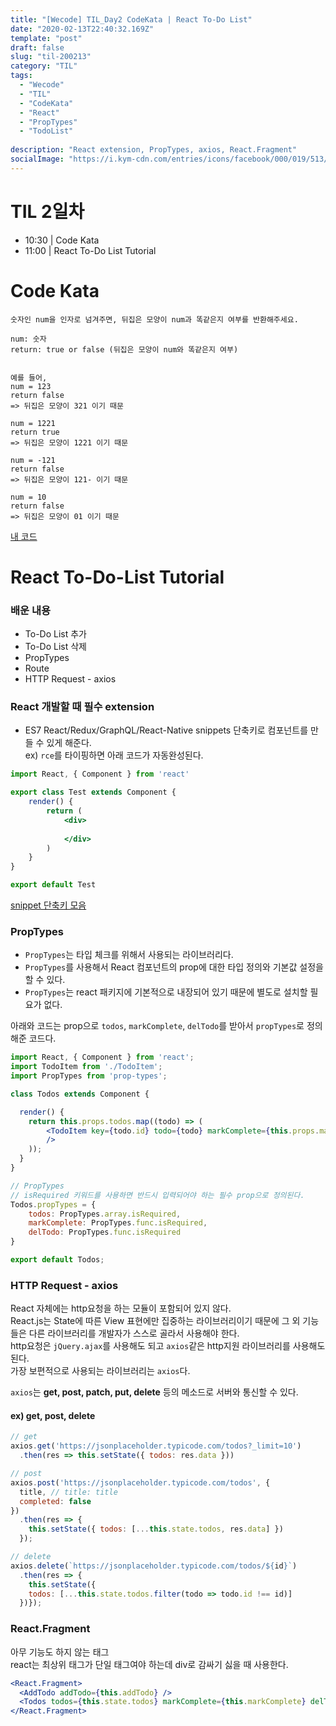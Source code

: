 ```yaml
---
title: "[Wecode] TIL_Day2 CodeKata | React To-Do List"
date: "2020-02-13T22:40:32.169Z"
template: "post"
draft: false
slug: "til-200213"
category: "TIL"
tags:
  - "Wecode"
  - "TIL"
  - "CodeKata"
  - "React"
  - "PropTypes"
  - "TodoList"
  
description: "React extension, PropTypes, axios, React.Fragment"
socialImage: "https://i.kym-cdn.com/entries/icons/facebook/000/019/513/til.jpg"
---
```

<!-- ![workflow](/media/react-logo.png) -->
# TIL 2일차
- 10:30 | Code Kata
- 11:00 | React To-Do List Tutorial


# Code Kata
```
숫자인 num을 인자로 넘겨주면, 뒤집은 모양이 num과 똑같은지 여부를 반환해주세요.

num: 숫자
return: true or false (뒤집은 모양이 num와 똑같은지 여부)


예를 들어,
num = 123
return false 
=> 뒤집은 모양이 321 이기 때문

num = 1221
return true 
=> 뒤집은 모양이 1221 이기 때문

num = -121
return false 
=> 뒤집은 모양이 121- 이기 때문

num = 10
return false 
=> 뒤집은 모양이 01 이기 때문
```
[내 코드](https://github.com/DanSJKim/code-kata/blob/master/day4.js "Github")

# React To-Do-List Tutorial
### 배운 내용
+ To-Do List 추가
+ To-Do List 삭제
+ PropTypes
+ Route
+ HTTP Request - axios

### React 개발할 때 필수 extension
- ES7 React/Redux/GraphQL/React-Native snippets
단축키로 컴포넌트를 만들 수 있게 해준다.   
ex) `rce`를 타이핑하면 아래 코드가 자동완성된다.

```jsx
import React, { Component } from 'react'

export class Test extends Component {
    render() {
        return (
            <div>
                
            </div>
        )
    }
}

export default Test
```
[snippet 단축키 모음](https://marketplace.visualstudio.com/items?itemName=dsznajder.es7-react-js-snippets "ES7 snippet")

### PropTypes
- `PropTypes`는 타입 체크를 위해서 사용되는 라이브러리다.   
- `PropTypes`를 사용해서 React 컴포넌트의 prop에 대한 타입 정의와 기본값 설정을 할 수 있다.   
- `PropTypes`는 react 패키지에 기본적으로 내장되어 있기 때문에 별도로 설치할 필요가 없다.   

아래와 코드는 prop으로 `todos`, `markComplete`, `delTodo`를 받아서 `propTypes`로 정의해준 코드다.
```jsx
import React, { Component } from 'react';
import TodoItem from './TodoItem';
import PropTypes from 'prop-types';

class Todos extends Component {

  render() {
    return this.props.todos.map((todo) => (
        <TodoItem key={todo.id} todo={todo} markComplete={this.props.markComplete} delTodo = {this.props.delTodo}
        />
    ));
  }  
}

// PropTypes
// isRequired 키워드를 사용하면 반드시 입력되어야 하는 필수 prop으로 정의된다.
Todos.propTypes = {
    todos: PropTypes.array.isRequired,
    markComplete: PropTypes.func.isRequired,
    delTodo: PropTypes.func.isRequired
}

export default Todos; 

```

### HTTP Request - axios
React 자체에는 http요청을 하는 모듈이 포함되어 있지 않다.   
React.js는 State에 따른 View 표현에만 집중하는 라이브러리이기 때문에 그 외 기능들은 다른 라이브러리를 개발자가 스스로 골라서 사용해야 한다.   
http요청은 `jQuery.ajax`를 사용해도 되고 `axios`같은 http지원 라이브러리를 사용해도 된다.   
가장 보편적으로 사용되는 라이브러리는 `axios`다.

`axios`는 **get, post, patch, put, delete** 등의 메소드로 서버와 통신할 수 있다.

#### ex) get, post, delete
```jsx
// get
axios.get('https://jsonplaceholder.typicode.com/todos?_limit=10')
  .then(res => this.setState({ todos: res.data }))
```

```jsx
// post
axios.post('https://jsonplaceholder.typicode.com/todos', {
  title, // title: title
  completed: false
})
  .then(res => {
    this.setState({ todos: [...this.state.todos, res.data] })
  });
```

```jsx
// delete
axios.delete(`https://jsonplaceholder.typicode.com/todos/${id}`)
  .then(res => {
    this.setState({
    todos: [...this.state.todos.filter(todo => todo.id !== id)] 
  })});
```


### React.Fragment
아무 기능도 하지 않는 태그   
react는 최상위 태그가 단일 태그여야 하는데 div로 감싸기 싫을 때 사용한다.
```jsx
<React.Fragment>
  <AddTodo addTodo={this.addTodo} />
  <Todos todos={this.state.todos} markComplete={this.markComplete} delTodo={this.delTodo}/>
</React.Fragment>  
```
